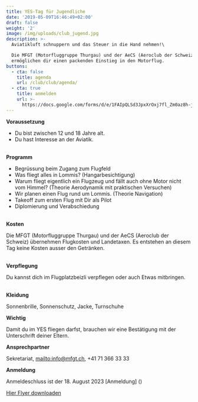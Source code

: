 ```yaml
---
title: YES-Tag für Jugendliche
date: '2019-05-09T16:46:49+02:00'
draft: false
weight: '2'
image: /img/uploads/club_jugend.jpg
description: >-
  Aviatikluft schnuppern und das Steuer in die Hand nehmen!\

  Die MFGT (Motorfluggruppe Thurgau) und der AeCS (Aeroclub der Schweiz)
  ermöglichen dir einen packenden Einstieg in den Motorflug.
buttons:
  - cta: false
    title: agenda
    url: /club/club/agenda/
  - cta: true
    title: anmelden
    url: >-
      https://docs.google.com/forms/d/e/1FAIpQLSd3JpxXrOxj7fl_Zm0az8h-jQsAsB1TOEE2-HsOPYoi29qRUw/viewform
---
```

**Voraussetzung**

* Du bist zwischen 12 und 18 Jahre alt.
* Du hast Interesse an der Aviatik.

\
**Programm**

* Begrüssung beim Zugang zum Flugfeld
* Was fliegt alles in Lommis? (Hangarbesichtigung)
* Warum fliegt eigentlich ein Flugzeug und fällt auch ohne Motor nicht vom Himmel? (Theorie Aerodynamik mit praktischen Versuchen)
* Wir planen einen Flug rund um Lommis. (Theorie Navigation)
* Takeoff zum ersten Flug mit Dir als Pilot
* Diplomierung und Verabschiedung

\
**Kosten**

Die MFGT (Motorfluggruppe Thurgau) und der AeCS (Aeroclub der Schweiz) übernehmen Flugkosten und Landetaxen. Es entstehen an diesem Tag keine Kosten ausser den Getränken.

\
**Verpflegung**

Du kannst dich im Flugplatzbeizli verpflegen oder auch Etwas mitbringen.

\
**Kleidung**

Sonnenbrille, Sonnenschutz, Jacke, Turnschuhe

**Wichtig**

Damit du im YES fliegen darfst, brauchen wir eine Bestätigung mit der Unterschrift deiner Eltern.

**Ansprechpartner**

Sekretariat, <mailto:info@mfgt.ch>, +41 71 366 33 33 

**Anmeldung**

Anmeldeschluss ist der 18. August 2023
[Anmeldung] ()

[Hier Flyer downloaden](https://drive.google.com/file/d/1aFIfwsokAO7gJfeIDrNhay1cPNDpMfzn/view?usp=share_link)
